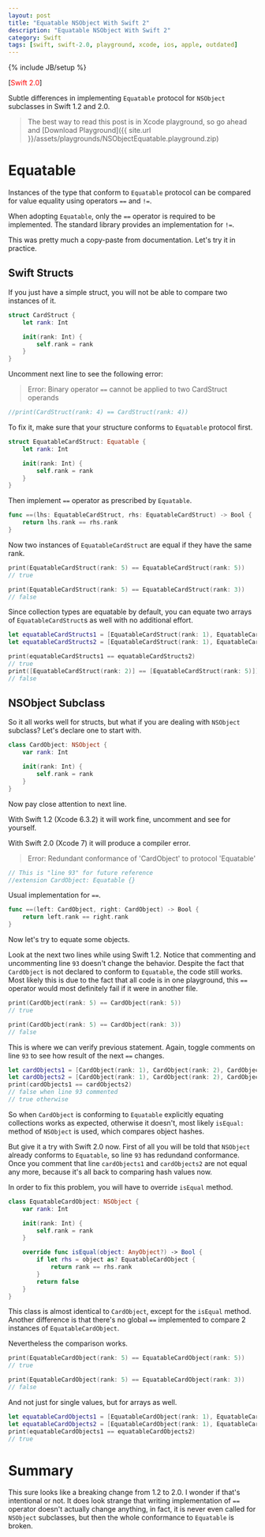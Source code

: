 ```yaml
---
layout: post
title: "Equatable NSObject With Swift 2"
description: "Equatable NSObject With Swift 2"
category: Swift
tags: [swift, swift-2.0, playground, xcode, ios, apple, outdated]
---
```

{% include JB/setup %}

[<font color="red">Swift 2.0</font>]

Subtle differences in implementing `Equatable` protocol for `NSObject` subclasses in Swift 1.2 and 2.0.

<!--more-->

> The best way to read this post is in Xcode playground, so go ahead and [Download Playground]({{ site.url }}/assets/playgrounds/NSObjectEquatable.playground.zip)

# Equatable

Instances of the type that conform to `Equatable` protocol can be compared for value equality using operators `==` and `!=`.

When adopting `Equatable`, only the `==` operator is required to be
implemented.  The standard library provides an implementation for `!=`.

This was pretty much a copy-paste from documentation. Let's try it in practice.

## Swift Structs

If you just have a simple struct, you will not be able to compare two instances of it.

```swift
struct CardStruct {
    let rank: Int

    init(rank: Int) {
        self.rank = rank
    }
}
```

Uncomment next line to see the following error:

> Error: Binary operator `==` cannot be applied to two CardStruct operands

```swift
//print(CardStruct(rank: 4) == CardStruct(rank: 4))
```

To fix it, make sure that your structure conforms to `Equatable` protocol first.

```swift
struct EquatableCardStruct: Equatable {
    let rank: Int

    init(rank: Int) {
        self.rank = rank
    }
}
```

Then implement `==` operator as prescribed by `Equatable`.

```swift
func ==(lhs: EquatableCardStruct, rhs: EquatableCardStruct) -> Bool {
    return lhs.rank == rhs.rank
}
```

Now two instances of `EquatableCardStruct` are equal if they have the same rank.

```swift
print(EquatableCardStruct(rank: 5) == EquatableCardStruct(rank: 5))
// true

print(EquatableCardStruct(rank: 5) == EquatableCardStruct(rank: 3))
// false
```

Since collection types are equatable by default, you can equate two arrays of `EquatableCardStruct`s as well with no additional effort.

```swift
let equatableCardStructs1 = [EquatableCardStruct(rank: 1), EquatableCardStruct(rank: 2), EquatableCardStruct(rank: 3)]
let equatableCardStructs2 = [EquatableCardStruct(rank: 1), EquatableCardStruct(rank: 2), EquatableCardStruct(rank: 3)]

print(equatableCardStructs1 == equatableCardStructs2)
// true
print([EquatableCardStruct(rank: 2)] == [EquatableCardStruct(rank: 5)])
// false
```

## NSObject Subclass

So it all works well for structs, but what if you are dealing with `NSObject` subclass? Let's declare one to start with.

```swift
class CardObject: NSObject {
    var rank: Int

    init(rank: Int) {
        self.rank = rank
    }
}
```

Now pay close attention to next line.

With Swift 1.2 (Xcode 6.3.2) it will work fine, uncomment and see for yourself.

With Swift 2.0 (Xcode 7) it will produce a compiler error.

> Error: Redundant conformance of 'CardObject' to protocol 'Equatable'

```swift
// This is "line 93" for future reference
//extension CardObject: Equatable {}
```

Usual implementation for `==`.

```swift
func ==(left: CardObject, right: CardObject) -> Bool {
    return left.rank == right.rank
}
```

Now let's try to equate some objects.

Look at the next two lines while using Swift 1.2. Notice that commenting and uncommenting line `93` doesn't change the behavior. Despite the fact that `CardObject` is not declared to conform to `Equatable`, the code still works. Most likely this is due to the fact that all code is in one playground, this `==` operator would most definitely fail if it were in another file.

```swift
print(CardObject(rank: 5) == CardObject(rank: 5))
// true

print(CardObject(rank: 5) == CardObject(rank: 3))
// false
```

This is where we can verify previous statement. Again, toggle comments on line `93` to see how result of the next `==` changes.

```swift
let cardObjects1 = [CardObject(rank: 1), CardObject(rank: 2), CardObject(rank: 3)]
let cardObjects2 = [CardObject(rank: 1), CardObject(rank: 2), CardObject(rank: 3)]
print(cardObjects1 == cardObjects2)
// false when line 93 commented
// true otherwise
```

So when `CardObject` is conforming to `Equatable` explicitly equating collections works as expected, otherwise it doesn't, most likely `isEqual:` method of `NSObject` is used, which compares object hashes.

But give it a try with Swift 2.0 now. First of all you will be told that `NSObject` already conforms to `Equatable`, so line `93` has redundand conformance. Once you comment that line `cardObjects1` and `cardObjects2` are not equal any more, because it's all back to comparing hash values now.

In order to fix this problem, you will have to override `isEqual` method.

```swift
class EquatableCardObject: NSObject {
    var rank: Int

    init(rank: Int) {
        self.rank = rank
    }

    override func isEqual(object: AnyObject?) -> Bool {
        if let rhs = object as? EquatableCardObject {
            return rank == rhs.rank
        }
        return false
    }
}
```

This class is almost identical to `CardObject`, except for the `isEqual` method. Another difference is that there's no global `==` implemented to compare 2 instances of `EquatableCardObject`.

Nevertheless the comparison works.

```swift
print(EquatableCardObject(rank: 5) == EquatableCardObject(rank: 5))
// true

print(EquatableCardObject(rank: 5) == EquatableCardObject(rank: 3))
// false
```

And not just for single values, but for arrays as well.

```swift
let equatableCardObjects1 = [EquatableCardObject(rank: 1), EquatableCardObject(rank: 2), EquatableCardObject(rank: 3)]
let equatableCardObjects2 = [EquatableCardObject(rank: 1), EquatableCardObject(rank: 2), EquatableCardObject(rank: 3)]
print(equatableCardObjects1 == equatableCardObjects2)
// true
```

# Summary

This sure looks like a breaking change from 1.2 to 2.0. I wonder if that's intentional or not. It does look strange that writing implementation of `==` operator doesn't actually change anything, in fact, it is never even called for `NSObject` subclasses, but then the whole conformance to `Equatable` is broken.
